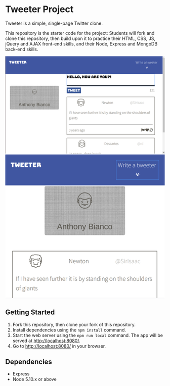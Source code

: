 # Tweeter Project

Tweeter is a simple, single-page Twitter clone.

This repository is the starter code for the project: Students will fork and clone this repository, then build upon it to practice their HTML, CSS, JS, jQuery and AJAX front-end skills, and their Node, Express and MongoDB back-end skills.


!["Screen shots of Tweeter Desktop View"](https://github.com/AnthonyBianco/tweeter/blob/master/docs/WritingATweet.png?raw=true)
!["Screen shots of Tweeter Mobile View"](https://github.com/AnthonyBianco/tweeter/blob/master/docs/MobileView.png?raw=true)


## Getting Started

1. Fork this repository, then clone your fork of this repository.
2. Install dependencies using the `npm install` command.
3. Start the web server using the `npm run local` command. The app will be served at <http://localhost:8080/>.
4. Go to <http://localhost:8080/> in your browser.

## Dependencies

- Express
- Node 5.10.x or above
